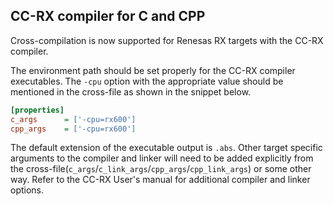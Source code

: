 ## CC-RX compiler for C and CPP

Cross-compilation is now supported for Renesas RX targets with the CC-RX compiler.

The environment path should be set properly for the CC-RX compiler executables.
The `-cpu` option with the appropriate value should be mentioned in the cross-file as shown in the snippet below.

```ini
[properties]
c_args      = ['-cpu=rx600']
cpp_args    = ['-cpu=rx600']
```

The default extension of the executable output is `.abs`.
Other target specific arguments to the compiler and linker will need to be added explicitly from the cross-file(`c_args`/`c_link_args`/`cpp_args`/`cpp_link_args`) or some other way.
Refer to the CC-RX User's manual for additional compiler and linker options.